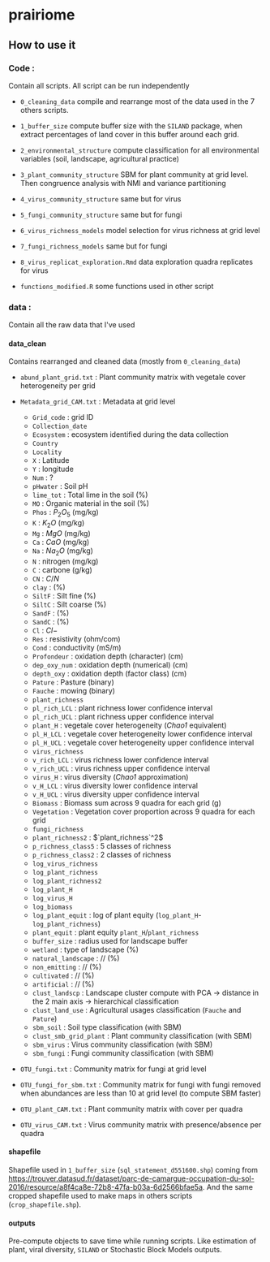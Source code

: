 # prairiome

## How to use it

### Code :

Contain all scripts. All script can be run independently

-   `0_cleaning_data` compile and rearrange most of the data used in the 7 others scripts.

-   `1_buffer_size` compute buffer size with the `SILAND` package, when extract percentages of land cover in this buffer around each grid.

-   `2_environmental_structure` compute classification for all environmental variables (soil, landscape, agricultural practice)

-   `3_plant_community_structure` SBM for plant community at grid level. Then congruence analysis with NMI and variance partitioning

-   `4_virus_community_structure` same but for virus

-   `5_fungi_community_structure` same but for fungi

-   `6_virus_richness_models` model selection for virus richness at grid level

-   `7_fungi_richness_models` same but for fungi

-   `8_virus_replicat_exploration.Rmd` data exploration quadra replicates for virus 

-   `functions_modified.R` some functions used in other script

### data :

Contain all the raw data that I've used

#### data_clean

Contains rearranged and cleaned data (mostly from `0_cleaning_data`)

-   `abund_plant_grid.txt` : Plant community matrix with vegetale cover heterogeneity per grid

-   `Metadata_grid_CAM.txt` : Metadata at grid level

    -   `Grid_code` : grid ID
    -   `Collection_date`
    -   `Ecosystem` : ecosystem identified during the data collection
    -   `Country`
    -   `Locality`
    -   `X` : Latitude
    -   `Y` : longitude
    -   `Num` : ?
    -   `pHwater` : Soil pH
    -   `lime_tot` : Total lime in the soil (%)
    -   `MO` : Organic material in the soil (%)
    -   `Phos` : $P_2O_5$ (mg/kg)
    -   `K` : $K_2O$ (mg/kg)
    -   `Mg` : $MgO$ (mg/kg)
    -   `Ca` : $CaO$ (mg/kg)
    -   `Na` : $Na_2O$ (mg/kg)
    -   `N` : nitrogen (mg/kg)
    -   `C` : carbone (g/kg)
    -   `CN` : $C/N$
    -   `clay` : (%)
    -   `SiltF` : Silt fine (%)
    -   `SiltC` : Silt coarse (%)
    -   `SandF` : (%)
    -   `SandC` : (%)
    -   `Cl` : $Cl-$
    -   `Res` : resistivity (ohm/com)
    -   `Cond` : conductivity (mS/m)
    -   `Profondeur` : oxidation depth (character) (cm)
    -   `dep_oxy_num` : oxidation depth (numerical) (cm)
    -   `depth_oxy` : oxidation depth (factor class) (cm)
    -   `Pature` : Pasture (binary)
    -   `Fauche` : mowing (binary)
    -   `plant_richness`
    -   `pl_rich_LCL` : plant richness lower confidence interval
    -   `pl_rich_UCL` : plant richness upper confidence interval
    -   `plant_H` : vegetale cover heterogeneity (*Chao1* equivalent)
    -   `pl_H_LCL` : vegetale cover heterogeneity lower confidence interval
    -   `pl_H_UCL` : vegetale cover heterogeneity upper confidence interval
    -   `virus_richness`
    -   `v_rich_LCL` : virus richness lower confidence interval
    -   `v_rich_UCL` : virus richness upper confidence interval
    -   `virus_H` : virus diversity (*Chao1* approximation)
    -   `v_H_LCL` : virus diversity lower confidence interval
    -   `v_H_UCL` : virus diversity upper confidence interval
    -   `Biomass` : Biomass sum across 9 quadra for each grid (g)
    -   `Vegetation` : Vegetation cover proportion across 9 quadra for each grid
    -   `fungi_richness`
    -   `plant_richness2` : $`plant_richness`^2$
    -   `p_richness_class5` : 5 classes of richness
    -   `p_richness_class2` : 2 classes of richness
    -   `log_virus_richness`
    -   `log_plant_richness`
    -   `log_plant_richness2`
    -   `log_plant_H`
    -   `log_virus_H`
    -   `log_biomass`
    -   `log_plant_equit` : log of plant equity (`log_plant_H`-`log_plant_richness`)
    -   `plant_equit` : plant equity `plant_H`/`plant_richness`
    -   `buffer_size` : radius used for landscape buffer
    -   `wetland` : type of landscape (%)
    -   `natural_landscape` : // (%)
    -   `non_emitting` : // (%)
    -   `cultivated` : // (%)
    -   `artificial` : // (%)
    -   `clust_landscp` : Landscape cluster compute with PCA -\> distance in the 2 main axis -\> hierarchical classification
    -   `clust_land_use` : Agricultural usages classification (`Fauche` and `Pature`)
    -   `sbm_soil` : Soil type classification (with SBM)
    -   `clust_smb_grid_plant` : Plant community classification (with SBM)
    -   `sbm_virus` : Virus community classification (with SBM)
    -   `sbm_fungi` : Fungi community classification (with SBM)

-   `OTU_fungi.txt` : Community matrix for fungi at grid level

-   `OTU_fungi_for_sbm.txt` : Community matrix for fungi with fungi removed when abundances are less than 10 at grid level (to compute SBM faster)

-   `OTU_plant_CAM.txt` : Plant community matrix with cover per quadra

-   `OTU_virus_CAM.txt` : Virus community matrix with presence/absence per quadra

#### shapefile

Shapefile used in `1_buffer_size` (`sql_statement_d551600.shp`) coming from <https://trouver.datasud.fr/dataset/parc-de-camargue-occupation-du-sol-2016/resource/a8f4ca8e-72b8-47fa-b03a-6d2566bfae5a>. And the same cropped shapefile used to make maps in others scripts (`crop_shapefile.shp`).

#### outputs

Pre-compute objects to save time while running scripts. Like estimation of plant, viral diversity, `SILAND` or Stochastic Block Models outputs.
